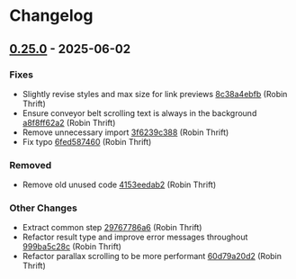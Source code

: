 # Changelog

## [0.25.0](https://github.com/RobinThrift/conveyor/releases/tag/v0.25.0) - 2025-06-02

### <!-- 1 -->Fixes

- Slightly revise styles and max size for link previews [8c38a4ebfb](https://github.com/RobinThrift/conveyor/commit/8c38a4ebfb5730bf0e6738a2be31eb1a04b909cd) (Robin Thrift)
- Ensure conveyor belt scrolling text is always in the background [a8f8ff62a2](https://github.com/RobinThrift/conveyor/commit/a8f8ff62a22ba87db71627fbd13221fbe5645048) (Robin Thrift)
- Remove unnecessary import [3f6239c388](https://github.com/RobinThrift/conveyor/commit/3f6239c388cadd2eb857482bba634528064a772f) (Robin Thrift)
- Fix typo [6fed587460](https://github.com/RobinThrift/conveyor/commit/6fed58746071d72316b8bde91526c96d3089ee8b) (Robin Thrift)

### <!-- 5 -->Removed

- Remove old unused code [4153eedab2](https://github.com/RobinThrift/conveyor/commit/4153eedab2e6d8a6a14b9c3cba0cc02e975487ac) (Robin Thrift)

### <!-- 6 -->Other Changes

- Extract common step [29767786a6](https://github.com/RobinThrift/conveyor/commit/29767786a6ee5965a9ccd77b9d90ab216c9baeee) (Robin Thrift)
- Refactor result type and improve error messages throughout [999ba5c28c](https://github.com/RobinThrift/conveyor/commit/999ba5c28cb8f40e04ea7f97aaaaee04b47f51f2) (Robin Thrift)
- Refactor parallax scrolling to be more performant [60d79a20d2](https://github.com/RobinThrift/conveyor/commit/60d79a20d2f137b35c015c0f41b37ee97ef09b87) (Robin Thrift)

[0.25.0]: https://github.com/RobinThrift/conveyor/compare/v0.24.0..v0.25.0

